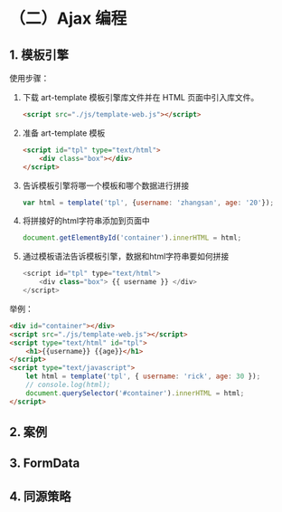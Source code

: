 # （二）Ajax 编程

## 1. 模板引擎

使用步骤：
1. 下载 art-template 模板引擎库文件并在 HTML 页面中引入库文件。
    ```HTML
    <script src="./js/template-web.js"></script>
    ```

2. 准备 art-template 模板
    ```html
    <script id="tpl" type="text/html">
        <div class="box"></div>
    </script>
    ```

3. 告诉模板引擎将哪一个模板和哪个数据进行拼接
    ```js
    var html = template('tpl', {username: 'zhangsan', age: '20'});
    ```

4. 将拼接好的html字符串添加到页面中
    ```js
    document.getElementById('container').innerHTML = html;

5. 通过模板语法告诉模板引擎，数据和html字符串要如何拼接
    ```js
    <script id="tpl" type="text/html">
        <div class="box"> {{ username }} </div>
    </script>
    ```

举例：
```html
<div id="container"></div>
<script src="./js/template-web.js"></script>
<script type="text/html" id="tpl">
    <h1>{{username}} {{age}}</h1>
</script>
<script type="text/javascript">
    let html = template('tpl', { username: 'rick', age: 30 });
    // console.log(html);
    document.querySelector('#container').innerHTML = html;
</script>
```

## 2. 案例

## 3. FormData

## 4. 同源策略
